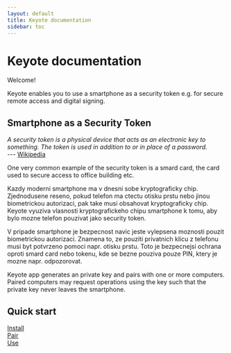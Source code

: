 ```yaml
---
layout: default
title: Keyote documentation
sidebar: toc
---
```


Keyote documentation
=======================

Welcome!

Keyote enables you to use a smartphone as a security token e.g. for secure remote access and digital signing. 


## Smartphone as a Security Token

_A security token is a physical device that acts as an electronic key to something.
The token is used in addition to or in place of a password._  
--- [Wikipedia](https://en.wikipedia.org/wiki/Security_token)

One very common example of the security token is a smard card,
the card used to secure access to office building etc.

Kazdy moderni smartphone ma v dnesni sobe kryptograficky chip.
Zjednodusene reseno, pokud telefon ma ctectu otisku prstu nebo jinou biometrickou autorizaci, pak take musi obsahovat kryptograficky chip.
Keyote vyuziva vlasnosti kryptografickeho chipu smartphone k tomu,
aby bylo mozne telefon pouzivat jako security token.

V pripade smartphone je bezpecnost navic jeste vylepsena moznosti pouzit biometrickou autorizaci.
Znamena to, ze pouziti privatnich klicu z telefonu musi byt potvrzeno pomoci napr. otisku prstu.
Toto je bezpecnejsi ochrana oproti smard card nebo tokenu, kde se bezne pouziva pouze PIN, ktery je mozne napr. odpozorovat.

Keyote app generates an private key and pairs with one or more computers. Paired computers may request operations using the key such that the private key never leaves the smartphone.


## Quick start

<div class="container mt-5">
	<div class="row">
		<div class="col-sm">
			<a href="{{ site.baseurl }}/start/install" class="btn btn-outline-primary btn-lg w-100">
				<div>
					<i class="fas fa-download"></i>
					<div class="cell-text">Install</div>
				</div>
			</a>
		</div>
		<div class="col-sm">
			<a href="{{ site.baseurl }}/start/pair" class="btn btn-outline-primary btn-lg w-100">
				<div>
					<i class="fas fa-glass-cheers"></i>
					<div class="cell-text">Pair</div>
				</div>
			</a>
		</div>
		<div class="col-sm">
			<a href="{{ site.baseurl }}/start/use" class="btn btn-outline-primary btn-lg w-100">
				<div>
					<i class="fas fa-user-shield"></i>
					<div class="cell-text">Use</div>
				</div>
			</a>
		</div>
	</div>
</div>
